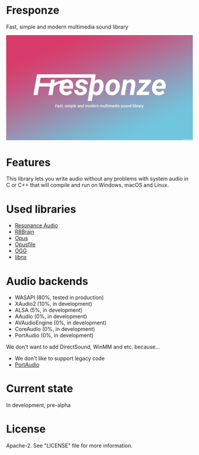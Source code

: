 # Fresponze
Fast, simple and modern multimedia sound library

![Fresponze](https://github.com/Vertver/Fresponze/blob/master/Fresponze_poster_FHD.png)

# Features
This library lets you write audio without any problems with system audio in C or C++ that
will compile and run on Windows, macOS and Linux. 

# Used libraries
* [Resonance Audio](https://github.com/resonance-audio/resonance-audio)
* [R8Brain](https://github.com/avaneev/r8brain-free-src)
* [Opus](https://github.com/xiph/opus)
* [Opusfile](https://github.com/xiph/opusfile)
* [OGG](https://github.com/xiph/ogg)
* [libnx](https://github.com/switchbrew/libnx)

# Audio backends
* WASAPI (80%, tested in production)
* XAudio2 (10%, in development)
* ALSA (5%, in development)
* AAudio (0%, in development)
* AVAudioEngine (0%, in development)
* CoreAudio (0%, in development)
* PortAudio (0%, in development)

We don't want to add DirectSound, WinMM and etc. because...
* We don't like to support legacy code
* [PortAudio](http://www.portaudio.com/)

# Current state
In development, pre-alpha 

# License
Apache-2. See "LICENSE" file for more information.
